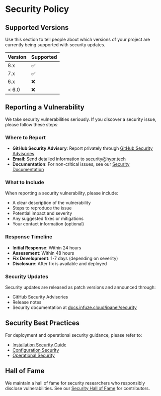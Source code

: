 # Security Policy

## Supported Versions

Use this section to tell people about which versions of your project are
currently being supported with security updates.

| Version | Supported          |
| ------- | ------------------ |
| 8.x     | :white_check_mark: |
| 7.x     | :white_check_mark: |
| 6.x     | :x:                |
| < 6.0   | :x:                |

## Reporting a Vulnerability

We take security vulnerabilities seriously. If you discover a security issue, please follow these steps:

### Where to Report

- **GitHub Security Advisory**: Report privately through [GitHub Security Advisories](https://github.com/hypr-technologies/iPanel/security/advisories)
- **Email**: Send detailed information to security@hypr.tech
- **Documentation**: For non-critical issues, see our [Security Documentation](https://docs.infuze.cloud/ipanel/security)

### What to Include

When reporting a security vulnerability, please include:

- A clear description of the vulnerability
- Steps to reproduce the issue
- Potential impact and severity
- Any suggested fixes or mitigations
- Your contact information (optional)

### Response Timeline

- **Initial Response**: Within 24 hours
- **Assessment**: Within 48 hours
- **Fix Development**: 1-7 days (depending on severity)
- **Disclosure**: After fix is available and deployed

### Security Updates

Security updates are released as patch versions and announced through:

- GitHub Security Advisories
- Release notes
- Security documentation at [docs.infuze.cloud/ipanel/security](https://docs.infuze.cloud/ipanel/security)

## Security Best Practices

For deployment and operational security guidance, please refer to:

- [Installation Security Guide](https://docs.infuze.cloud/ipanel/installation#security)
- [Configuration Security](https://docs.infuze.cloud/ipanel/configuration#security)
- [Operational Security](https://docs.infuze.cloud/ipanel/security/operations)

## Hall of Fame

We maintain a hall of fame for security researchers who responsibly disclose vulnerabilities. See our [Security Hall of Fame](https://docs.infuze.cloud/ipanel/security/hall-of-fame) for contributors.
